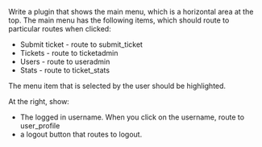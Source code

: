 Write a plugin that shows the main menu, which is a horizontal area at the top.  The main menu has the following items, which should route to particular routes when clicked:

- Submit ticket - route to submit_ticket
- Tickets - route to ticketadmin
- Users - route to useradmin
- Stats - route to ticket_stats

The menu item that is selected by the user should be highlighted.

At the right, show:

- The logged in username. When you click on the username, route to user_profile
- a logout button that routes to logout.  

